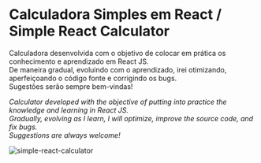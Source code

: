
# Calculadora Simples em React / Simple React Calculator

Calculadora desenvolvida com o objetivo de colocar em prática os conhecimento e aprendizado em React JS.  
De maneira gradual, evoluindo com o aprendizado, irei otimizando, aperfeiçoando o código fonte e corrigindo os bugs.  
Sugestões serão sempre  bem-vindas!

*Calculator developed with the objective of putting into practice the knowledge and learning in React JS.  
Gradually, evolving as I learn, I will optimize, improve the source code, and fix bugs.  
Suggestions are always welcome!*




![simple-react-calculator](https://user-images.githubusercontent.com/7112562/168508940-ca0e9865-0bd9-420f-95a4-9b2a7ee99380.png)
